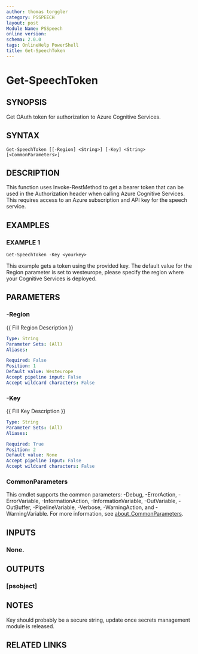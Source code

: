 ```yaml
---
author: thomas torggler
category: PSSPEECH
layout: post
Module Name: PSSpeech
online version:
schema: 2.0.0
tags: OnlineHelp PowerShell
title: Get-SpeechToken
---
```


# Get-SpeechToken

## SYNOPSIS
Get OAuth token for authorization to Azure Cognitive Services.

## SYNTAX

```
Get-SpeechToken [[-Region] <String>] [-Key] <String> [<CommonParameters>]
```

## DESCRIPTION
This function uses Invoke-RestMethod to get a bearer token that can be used in the Authorization header when calling 
Azure Cognitive Services.
This requires access to an Azure subscription and API key for the speech service.

## EXAMPLES

### EXAMPLE 1
```
Get-SpeechToken -Key <yourkey>
```

This example gets a token using the provided key.
The default value for the Region parameter is set to westeurope, please specify the region where your Cognitive Services is deployed.

## PARAMETERS

### -Region
{{ Fill Region Description }}

```yaml
Type: String
Parameter Sets: (All)
Aliases:

Required: False
Position: 1
Default value: Westeurope
Accept pipeline input: False
Accept wildcard characters: False
```

### -Key
{{ Fill Key Description }}

```yaml
Type: String
Parameter Sets: (All)
Aliases:

Required: True
Position: 2
Default value: None
Accept pipeline input: False
Accept wildcard characters: False
```

### CommonParameters
This cmdlet supports the common parameters: -Debug, -ErrorAction, -ErrorVariable, -InformationAction, -InformationVariable, -OutVariable, -OutBuffer, -PipelineVariable, -Verbose, -WarningAction, and -WarningVariable. For more information, see [about_CommonParameters](http://go.microsoft.com/fwlink/?LinkID=113216).

## INPUTS

### None.
## OUTPUTS

### [psobject]
## NOTES
Key should probably be a secure string, update once secrets management module is released.

## RELATED LINKS
